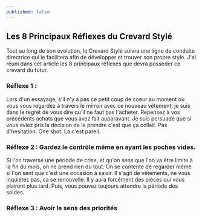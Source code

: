 ```yaml
---
published: false
---
```

## Les 8 Principaux Réflexes du Crevard Stylé

Tout au long de son évolution, le Crevard Stylé suivra une ligne de conduite directrice qui le facilitera afin de développer et trouver son propre style. J'ai réuni dans cet article les 8 principaux réflexes que devra posseder ce crevard du futur.

### Réflexe 1 : 

Lors d'un essayage, s'il n'y a pas ce petit coup de coeur au moment où vous vous regardez à travers le mirroir avec ce nouveau vêtement, je suis dans le regret de vous dire qu'il ne faut pas l'acheter. Repensez à vos précédents achats que vous avez fait auparavant. Je suis persuadé que si vous aviez pris la décision de le prendre c'est que ça collait. Pas d'hésitation. One shot. La c'est pareil.

### Réflexe 2 : Gardez le contrôle même en ayant les poches vides.

Si l'on traverse une période de crise, et qu'on sens que l'on va être limite à la fin du mois, on ne prend rien du tout. On se contente de regarder même si l'on sent que c'est une occasion à saisir. Il s'agit de vêtements, ne vous inquiétez pas, ca se renouvelle. Il y aura forcément des pièces qui vous plairont plus tard. Puis, vous pouvez toujours attendre la période des soldes.

### Réflexe 3 : Avoir le sens des priorités

